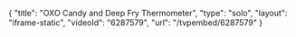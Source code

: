{
    "title": "OXO Candy and Deep Fry Thermometer",
    "type": "solo",
    "layout": "iframe-static",
    "videoId": "6287579",
    "url": "\/tvpembed\/6287579"
}
